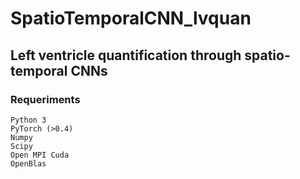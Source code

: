 # SpatioTemporalCNN_lvquan
## Left ventricle quantification through spatio-temporal CNNs

### Requeriments

```
Python 3
PyTorch (>0.4)
Numpy
Scipy
Open MPI Cuda
OpenBlas
```

